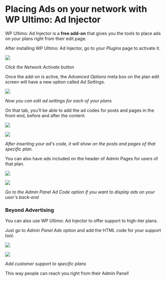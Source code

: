 # Placing Ads on your network with WP Ultimo: Ad Injector

WP Ultimo: Ad Injector is a **free add-on** that gives you the tools to place ads on your plans right from their edit page.

After installing WP Ultimo: Ad Injector, go to your _Plugins_ page to activate it.

![](assets/images/7f45c62d.png)

_Click the Network Activate button_

Once the add-on is active, the _Advanced Options_ meta box on the plan edit screen will have a new option called _Ad Settings_.

![](assets/images/30bd35e6.png)

_Now you can edit ad settings for each of your plans_

On that tab, you’ll be able to add the ad codes for posts and pages in the front-end, before and after the content.

![](assets/images/4fa8a5eb.png)

![](assets/images/8a81ce43.png)

_After inserting your ad's code, it will show on the posts and pages of that specific plan._

You can also have ads included on the header of Admin Pages for users of that plan.

![](assets/images/2022f3a3.png)

![](assets/images/1c65921a.png)

_Go to the Admin Panel Ad Code option if you want to display ads on your user's back-end_

### Beyond Advertising

You can also use WP Ultimo: Ad Injector to offer support to high-tier plans.

Just go to _Admin Panel Ads_ option and add the HTML code for your support tool.

![](assets/images/7f8ca2c8.png)

![](assets/images/acd11081.png)

_Add customer support to specific plans_

This way people can reach you right from their Admin Panel!
